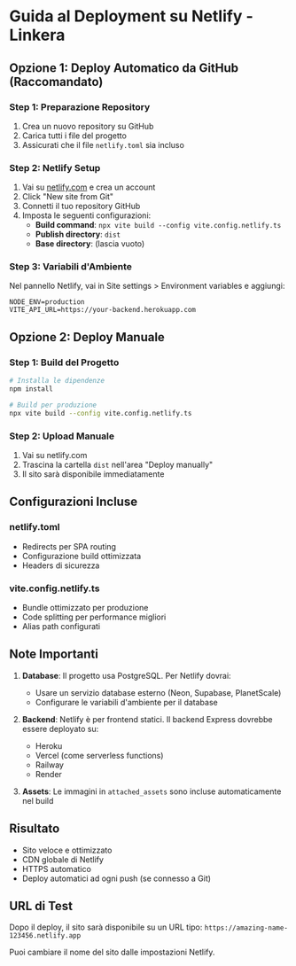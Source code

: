 # Guida al Deployment su Netlify - Linkera

## Opzione 1: Deploy Automatico da GitHub (Raccomandato)

### Step 1: Preparazione Repository
1. Crea un nuovo repository su GitHub
2. Carica tutti i file del progetto
3. Assicurati che il file `netlify.toml` sia incluso

### Step 2: Netlify Setup
1. Vai su [netlify.com](https://netlify.com) e crea un account
2. Click "New site from Git"
3. Connetti il tuo repository GitHub
4. Imposta le seguenti configurazioni:
   - **Build command**: `npx vite build --config vite.config.netlify.ts`
   - **Publish directory**: `dist`
   - **Base directory**: (lascia vuoto)

### Step 3: Variabili d'Ambiente
Nel pannello Netlify, vai in Site settings > Environment variables e aggiungi:
```
NODE_ENV=production
VITE_API_URL=https://your-backend.herokuapp.com
```

## Opzione 2: Deploy Manuale

### Step 1: Build del Progetto
```bash
# Installa le dipendenze
npm install

# Build per produzione
npx vite build --config vite.config.netlify.ts
```

### Step 2: Upload Manuale
1. Vai su netlify.com
2. Trascina la cartella `dist` nell'area "Deploy manually"
3. Il sito sarà disponibile immediatamente

## Configurazioni Incluse

### netlify.toml
- Redirects per SPA routing
- Configurazione build ottimizzata
- Headers di sicurezza

### vite.config.netlify.ts
- Bundle ottimizzato per produzione
- Code splitting per performance migliori
- Alias path configurati

## Note Importanti

1. **Database**: Il progetto usa PostgreSQL. Per Netlify dovrai:
   - Usare un servizio database esterno (Neon, Supabase, PlanetScale)
   - Configurare le variabili d'ambiente per il database

2. **Backend**: Netlify è per frontend statici. Il backend Express dovrebbe essere deployato su:
   - Heroku
   - Vercel (come serverless functions)
   - Railway
   - Render

3. **Assets**: Le immagini in `attached_assets` sono incluse automaticamente nel build

## Risultato
- Sito veloce e ottimizzato
- CDN globale di Netlify
- HTTPS automatico
- Deploy automatici ad ogni push (se connesso a Git)

## URL di Test
Dopo il deploy, il sito sarà disponibile su un URL tipo:
`https://amazing-name-123456.netlify.app`

Puoi cambiare il nome del sito dalle impostazioni Netlify.